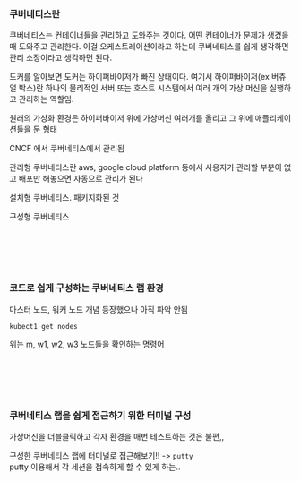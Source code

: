 ### 쿠버네티스란

쿠버네티스는 컨테이너들을 관리하고 도와주는 것이다.
어떤 컨테이너가 문제가 생겼을 때 도와주고 관리한다.
이걸 오케스트레이션이라고 하는데 쿠버네티스를 쉽게 생각하면 관리 소장이라고 생각하면 된다.

도커를 알아보면 도커는 하이퍼바이저가 빠진 상태이다.
여기서 하이퍼바이저(ex 버츄얼 박스)란 하나의 물리적인 서버 또는 호스트 시스템에서 여러 개의 가상 머신을 실행하고 관리하는 역할임.

원래의 가상화 환경은 하이퍼바이저 위에 가상머신 여러개를 올리고 그 위에 애플리케이션들을 둔 형태

CNCF 에서 쿠버네티스에서 관리됨

관리형 쿠버네티스란 aws, google cloud platform 등에서 사용자가 관리할 부분이 없고 배포만 해놓으면 자동으로 관리가 된다

설치형 쿠버네티스. 패키지화된 것

구성형 쿠버네티스

<br />
<br />
<br />
<br />

### 코드로 쉽게 구성하는 쿠버네티스 랩 환경

마스터 노드, 워커 노드 개념 등장했으나 아직 파악 안됨

```
kubect1 get nodes
```

위는 m, w1, w2, w3 노드들을 확인하는 명령어

<br />
<br />
<br />
<br />

### 쿠버네티스 랩을 쉽게 접근하기 위한 터미널 구성

가상머신을 더블클릭하고 각자 환경을 매번 테스트하는 것은 불편,,

구성한 쿠버네티스 랩에 터미널로 접근해보기!! -> `putty`
<br />
putty 이용해서 각 세션을 접속하게 할 수 있게 하는..
